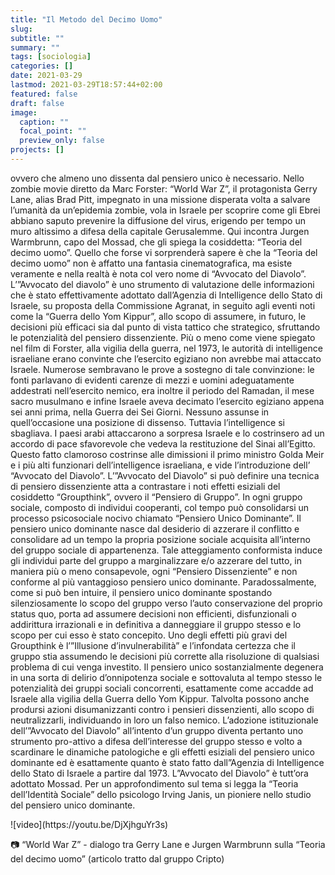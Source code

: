 ```yaml
---
title: "Il Metodo del Decimo Uomo"
slug:
subtitle: ""
summary: ""
tags: [sociologia]
categories: []
date: 2021-03-29
lastmod: 2021-03-29T18:57:44+02:00
featured: false
draft: false
image:
  caption: ""
  focal_point: ""
  preview_only: false
projects: []
---
```


ovvero che almeno uno dissenta dal pensiero unico è necessario.
Nello zombie movie diretto da Marc Forster: “World War Z”, il protagonista Gerry Lane, alias Brad Pitt, impegnato in una missione disperata volta a salvare l’umanità da un’epidemia zombie, vola in Israele per scoprire come gli Ebrei abbiano saputo prevenire la diffusione del virus, erigendo per tempo un muro altissimo a difesa della capitale Gerusalemme. Qui incontra Jurgen Warmbrunn, capo del Mossad, che gli spiega la cosiddetta: “Teoria del decimo uomo”.
Quello che forse vi sorprenderà sapere è che la “Teoria del decimo uomo” non è affatto una fantasia cinematografica, ma esiste veramente e nella realtà è nota col vero nome di “Avvocato del Diavolo”.
L’”Avvocato del diavolo” è uno strumento di valutazione delle informazioni che è stato effettivamente adottato dall’Agenzia di Intelligence dello Stato di Israele, su proposta della Commissione Agranat, in seguito agli eventi noti come la “Guerra dello Yom Kippur”, allo scopo di assumere, in futuro, le decisioni più efficaci sia dal punto di vista tattico che strategico, sfruttando le potenzialità del pensiero dissenziente. 
Più o meno come viene spiegato nel film di Forster, alla vigilia della guerra, nel 1973, le autorità di intelligence israeliane erano convinte che l’esercito egiziano non avrebbe mai attaccato Israele. Numerose sembravano le prove a sostegno di tale convinzione: le fonti parlavano di evidenti carenze di mezzi e uomini adeguatamente addestrati nell’esercito nemico, era inoltre il periodo del Ramadan, il mese sacro musulmano e infine Israele aveva decimato l’esercito egiziano appena sei anni prima, nella Guerra dei Sei Giorni. 
Nessuno assunse in quell’occasione una posizione di dissenso. Tuttavia l’intelligence si sbagliava. I paesi arabi attaccarono a sorpresa Israele e lo costrinsero ad un accordo di pace sfavorevole che vedeva la restituzione del Sinai all’Egitto. Questo fatto clamoroso costrinse alle dimissioni il primo ministro Golda Meir e i più alti funzionari dell’intelligence israeliana, e vide l’introduzione dell’ “Avvocato del Diavolo”.
L’”Avvocato del Diavolo” si può definire una tecnica di pensiero dissenziente atta a contrastare i noti effetti esiziali del cosiddetto “Groupthink”, ovvero il “Pensiero di Gruppo”.
In ogni gruppo sociale, composto di individui cooperanti, col tempo può consolidarsi un processo psicosociale nocivo chiamato “Pensiero Unico Dominante”. Il pensiero unico dominante nasce dal desiderio di azzerare il conflitto e consolidare ad un tempo la propria posizione sociale acquisita all’interno del gruppo sociale di appartenenza. Tale atteggiamento conformista induce gli individui parte del gruppo a marginalizzare e/o azzerare del tutto, in maniera più o meno consapevole, ogni “Pensiero Dissenziente” e non conforme al più vantaggioso pensiero unico dominante. 
Paradossalmente, come si può ben intuire, il pensiero unico dominante spostando silenziosamente lo scopo del gruppo verso l’auto conservazione del proprio status quo, porta ad assumere decisioni non efficienti, disfunzionali o addirittura irrazionali e in definitiva a danneggiare il gruppo stesso e lo scopo per cui esso è stato concepito. 
Uno degli effetti più gravi del Groupthink è l’”Illusione d’invulnerabilità” e l’infondata certezza che il gruppo stia assumendo le decisioni più corrette alla risoluzione di qualsiasi problema di cui venga investito. Il pensiero unico sostanzialmente degenera in una sorta di delirio d’onnipotenza sociale e sottovaluta al tempo stesso le potenzialità dei gruppi sociali concorrenti, esattamente come accadde ad Israele alla vigilia della Guerra dello Yom Kippur. Talvolta possono anche prodursi azioni disumanizzanti contro i pensieri dissenzienti, allo scopo di neutralizzarli, individuando in loro un falso nemico.
L’adozione istituzionale dell’”Avvocato del Diavolo” all’intento d’un gruppo diventa pertanto uno strumento pro-attivo a difesa dell’interesse del gruppo stesso e volto a scardinare le dinamiche patologiche e gli effetti esiziali del pensiero unico dominante ed è esattamente quanto è stato fatto dall”Agenzia di Intelligence dello Stato di Israele a partire dal 1973. L”Avvocato del Diavolo” è tutt’ora adottato Mossad.
Per un approfondimento sul tema si legga la “Teoria dell’Identità Sociale” dello psicologo Irving Janis, un pioniere nello studio del pensiero unico dominante.

<YouTube id="DjXjhguYr3s" />
![video](https://youtu.be/DjXjhguYr3s)  
<https://youtu.be/DjXjhguYr3s>

📷 “World War Z” - dialogo tra Gerry Lane e Jurgen Warmbrunn sulla “Teoria del decimo uomo”
(articolo tratto dal gruppo Cripto)